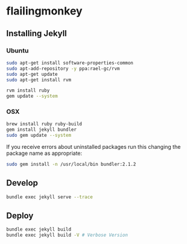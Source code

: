 # flailingmonkey

## Installing Jekyll

### Ubuntu

```bash
sudo apt-get install software-properties-common
sudo apt-add-repository -y ppa:rael-gc/rvm
sudo apt-get update
sudo apt-get install rvm

rvm install ruby
gem update --system
```

### OSX

```bash
brew install ruby ruby-build
gem install jekyll bundler
sudo gem update --system
```

If you receive errors about uninstalled packages run this changing the package name as appropriate:

```bash
sudo gem install -n /usr/local/bin bundler:2.1.2
```

## Develop

```bash
bundle exec jekyll serve --trace
```

## Deploy

```bash
bundle exec jekyll build
bundle exec jekyll build -V # Verbose Version
```
